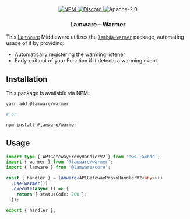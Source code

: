<div align="center">
  <a href="https://www.npmjs.com/package/@lamware/warmer" target="_blank">
    <img src="https://img.shields.io/npm/v/@lamware/warmer?style=flat-square" alt="NPM" />
  </a>
  <a href="https://discord.gg/XMrHXtN" target="_blank">
    <img src="https://img.shields.io/discord/123906549860139008?color=7289DA&label=discord&logo=discord&logoColor=FFFFFF&style=flat-square" alt="Discord" />
  </a>
  <img src="https://img.shields.io/npm/l/@lamware/warmer?style=flat-square" alt="Apache-2.0" />
  <h3>Lamware - Warmer</h3>
</div>

This [Lamware](https://github.com/evilkiwi/lamware) Middleware utilizes the [`lambda-warmer`](https://github.com/jeremydaly/lambda-warmer) package, automating usage of it by providing:

- Automatically registering the warming listener
- Early-exit out of your Function if it detects a warming event

## Installation

This package is available via NPM:

```bash
yarn add @lamware/warmer

# or

npm install @lamware/warmer
```

## Usage

```typescript
import type { APIGatewayProxyHandlerV2 } from 'aws-lambda';
import { warmer } from '@lamware/warmer';
import { lamware } from '@lamware/core';

const { handler } = lamware<APIGatewayProxyHandlerV2<any>>()
  .use(warmer())
  .execute(async () => {
    return { statusCode: 200 };
  });

export { handler };
```
